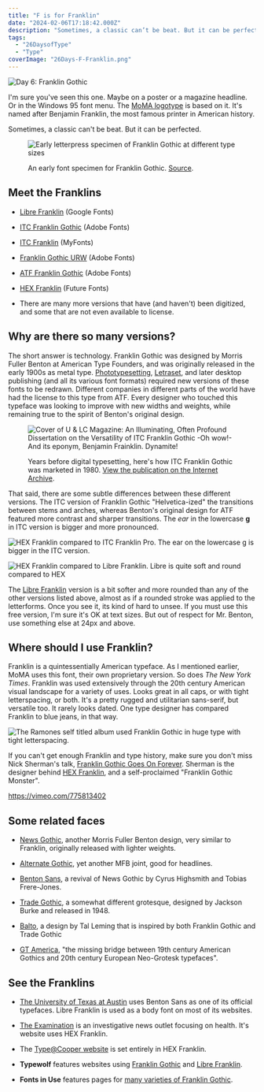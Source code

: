 ```yaml
---
title: "F is for Franklin"
date: "2024-02-06T17:18:42.000Z"
description: "Sometimes, a classic can’t be beat. But it can be perfected."
tags: 
  - "26DaysofType"
  - "Type"
coverImage: "26Days-F-Franklin.png"
---
```


![Day 6: Franklin Gothic](images/26Days-F-Franklin-1024x576.png)

I'm sure you've seen this one. Maybe on a poster or a magazine headline. Or in the Windows 95 font menu. The [MoMA logotype](https://bpando.org/2020/01/02/moma-by-order/) is based on it. It's named after Benjamin Franklin, the most famous printer in American history.

Sometimes, a classic can't be beat. But it can be perfected.

<figure>

![Early letterpress specimen of Franklin Gothic at different type sizes](images/Franklin-Letterpress-786x1024.jpg)

<figcaption>

An early font specimen for Franklin Gothic. [Source](https://dailytypespecimen.com/post/71649017183/franklin-gothic-type-specimen).

</figcaption>

</figure>

## Meet the Franklins

- [Libre Franklin](https://fonts.google.com/specimen/Libre+Franklin) (Google Fonts)

- [ITC Franklin Gothic](https://fonts.adobe.com/fonts/itc-franklin-gothic) (Adobe Fonts)

- [ITC Franklin](https://www.myfonts.com/collections/franklin-font-itc) (MyFonts)

- [Franklin Gothic URW](https://fonts.adobe.com/fonts/franklin-gothic-urw) (Adobe Fonts)

- [ATF Franklin Gothic](https://fonts.adobe.com/fonts/atf-franklin-gothic) (Adobe Fonts)

- [HEX Franklin](https://www.futurefonts.xyz/hex/hex-franklin) (Future Fonts)

- There are many more versions that have (and haven't) been digitized, and some that are not even available to license.

## Why are there so many versions?

The short answer is technology. Franklin Gothic was designed by Morris Fuller Benton at American Type Founders, and was originally released in the early 1900s as metal type. [Phototypesetting](https://en.wikipedia.org/wiki/Phototypesetting), [Letraset](https://en.wikipedia.org/wiki/Letraset), and later desktop publishing (and all its various font formats) required new versions of these fonts to be redrawn. Different companies in different parts of the world have had the license to this type from ATF. Every designer who touched this typeface was looking to improve with new widths and weights, while remaining true to the spirit of Benton's original design.

<figure>

![Cover of U & LC Magazine: An Illuminating, Often Profound Dissertation on the Versatility of ITC Franklin Gothic -Oh wow!- And its eponym, Benjamin Frainklin. Dynamite!](images/ITC-Franklin-1980-738x1024.jpg)

<figcaption>

Years before digital typesetting, here's how ITC Franklin Gothic was marketed in 1980. [View the publication on the Internet Archive](https://archive.org/details/ulc-magazine/Volume%207-1/mode/2up).

</figcaption>

</figure>

That said, there are some subtle differences between these different versions. The ITC version of Franklin Gothic "Helvetica-ized" the transitions between stems and arches, whereas Benton's original design for ATF featured more contrast and sharper transitions. The _ear_ in the lowercase **g** in ITC version is bigger and more pronounced.

![HEX Franklin compared to ITC Franklin Pro. The ear on the lowercase g is bigger in the ITC version.](images/26Days-F-Franklin-Raged-1024x576.png)

![HEX Franklin compared to Libre Franklin. Libre is quite soft and round compared to HEX](images/26Days-F-Franklin-Glyphic-1024x576.png)

The [Libre Franklin](https://fonts.google.com/specimen/Libre+Franklin) version is a bit softer and more rounded than any of the other versions listed above, almost as if a rounded stroke was applied to the letterforms. Once you see it, its kind of hard to unsee. If you must use this free version, I'm sure it's OK at text sizes. But out of respect for Mr. Benton, use something else at 24px and above.

## Where should I use Franklin?

Franklin is a quintessentially American typeface. As I mentioned earlier, MoMA uses this font, their own proprietary version. So does _The New York Times_. Franklin was used extensively through the 20th century American visual landscape for a variety of uses. Looks great in all caps, or with tight letterspacing, or both. It's a pretty rugged and utilitarian sans-serif, but versatile too. It rarely looks dated. One type designer has compared Franklin to blue jeans, in that way.

![The Ramones self titled album used Franklin Gothic in huge type with tight letterspacing.](images/Franklin-Ramones.jpg)

If you can't get enough Franklin and type history, make sure you don't miss Nick Sherman's talk, [Franklin Gothic Goes On Forever](https://coopertype.org/events/franklin_gothic_goes_on_forever). Sherman is the designer behind [HEX Franklin](https://hex.xyz/HEX_Franklin/), and a self-proclaimed "Franklin Gothic Monster".

https://vimeo.com/775813402

## Some related faces

- [News Gothic](https://www.myfonts.com/collections/news-gothic-mt-font-monotype-imaging), another Morris Fuller Benton design, very similar to Franklin, originally released with lighter weights.

- [Alternate Gothic](https://www.myfonts.com/collections/alternate-gothic-lt-font-linotype), yet another MFB joint, good for headlines.

- [Benton Sans](https://store.typenetwork.com/foundry/fontbureau/series/benton-sans), a revival of News Gothic by Cyrus Highsmith and Tobias Frere-Jones.

- [Trade Gothic](https://www.linotype.com/1308965/trade-gothic-family.html), a somewhat different grotesque, designed by Jackson Burke and released in 1948.

- [Balto](https://typesupply.com/fonts/balto), a design by Tal Leming that is inspired by both Franklin Gothic and Trade Gothic

- [GT America](https://www.grillitype.com/typeface/gt-america), "the missing bridge between 19th century American Gothics and 20th century European Neo-Grotesk typefaces".

## See the Franklins

- [The University of Texas at Austin](https://www.utexas.edu/) uses Benton Sans as one of its official typefaces. Libre Franklin is used as a body font on most of its websites.

- [The Examination](https://www.theexamination.org/) is an investigative news outlet focusing on health. It's website uses HEX Franklin.

- The [Type@Cooper website](https://coopertype.org/) is set entirely in HEX Franklin.

- **Typewolf** features websites using [Franklin Gothic](https://www.typewolf.com/franklin-gothic) and [Libre Franklin](https://www.typewolf.com/libre-franklin).

- **Fonts in Use** features pages for [many varieties of Franklin Gothic](https://fontsinuse.com/search?terms=franklin&page=1).
